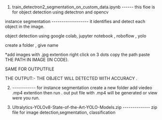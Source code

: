 1)  train_detectron2_segmentation_on_custom_data.ipynb  ------    this fioe is for object detection using detectron and opencv 

instance segmentation  -------------------   it identifies and detect each object in the image. 




object detection using google colab, jupyter notebook , roboflow , yolo 


create a folder , give name 

*add images with .jpg extention right click on 3 dots copy the path  paste  THE PATH IN IMAGE (IN CODE).

SAME FOR OUTPUTFILE 

THE OUTPUT:- THE OBJECT WILL DETECTED WITH ACCURACY .




2)   ------------ for instance segmentation   create a new folder add viedeo .mp4 extention then run .  out put file with .mp4 will be generated or view were you run.



3)    Ultralytics-YOLOv8-State-of-the-Art-YOLO-Models.zip    -------------- zip file for image detection,segmentation, classification 
